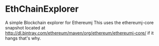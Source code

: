 # EthChainExplorer
A simple Blockchain explorer for Ethereumj
This uses the ethereumj-core snapshot located at http://dl.bintray.com/ethereum/maven/org/ethereum/ethereumj-core/
if it hangs that's why. 
